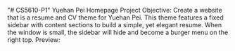 "# CS5610-P1" 
Yuehan Pei Homepage
Project Objective: Create a website that is a resume and CV theme for Yuehan Pei. This theme features a fixed sidebar with content sections to build a simple, yet elegant resume. When the window is small, the sidebar will hide and become a burger menu on the right top.
Preview:
<img> 


